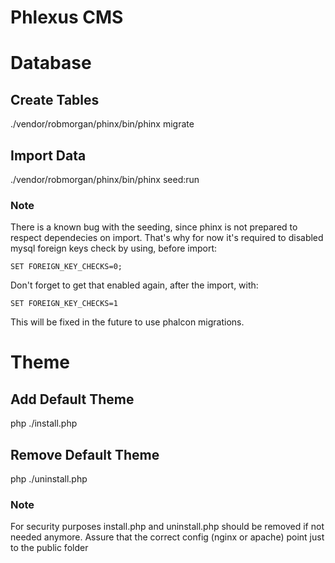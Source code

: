 # Phlexus CMS

# Database

## Create Tables

./vendor/robmorgan/phinx/bin/phinx migrate

## Import Data

 ./vendor/robmorgan/phinx/bin/phinx seed:run

### Note

There is a known bug with the seeding, since phinx is not prepared to respect dependecies on import.
That's why for now it's required to disabled mysql foreign keys check by using, before import:

```SET FOREIGN_KEY_CHECKS=0;```

Don't forget to get that enabled again, after the import, with:

```SET FOREIGN_KEY_CHECKS=1```

This will be fixed in the future to use phalcon migrations.

# Theme

## Add Default Theme

php ./install.php

## Remove Default Theme

php ./uninstall.php

### Note

For security purposes install.php and uninstall.php should be removed if not needed anymore.
Assure that the correct config (nginx or apache) point just to the public folder